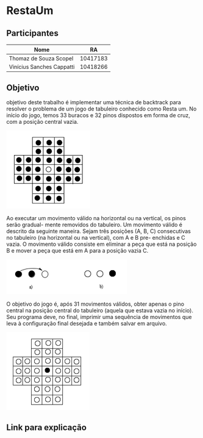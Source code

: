 # RestaUm

## Participantes
|Nome|RA|
|---|---|
|Thomaz de Souza Scopel| 10417183|
|Vinícius Sanches Cappatti| 10418266|

## Objetivo
objetivo deste trabalho é implementar uma técnica de backtrack para resolver o problema de um jogo de tabuleiro conhecido como Resta um. No início do jogo, temos 33 buracos e 32 pinos dispostos em forma de cruz, com a posição central vazia.

![Tabuleiro de Resta Um](imagensREADME/image.png)

Ao executar um movimento válido na horizontal ou na vertical, os pinos serão gradual- mente removidos do tabuleiro. Um movimento válido é descrito da seguinte maneira. Sejam três posições (A, B, C) consecutivas no tabuleiro (na horizontal ou na vertical), com A e B pre- enchidas e C vazia. O movimento válido consiste em eliminar a peça que está na posição B e mover a peça que está em A para a posição vazia C.

![Exemplo de movimento válido](imagensREADME/image-1.png)

O objetivo do jogo é, após 31 movimentos válidos, obter apenas o pino central na posição central do tabuleiro (aquela que estava vazia no início). Seu programa deve, no final, imprimir uma sequência de movimentos que leva à configuração final desejada e também salvar em arquivo.

![Posiçao final esperada](imagensREADME/image-2.png)

## Link para explicação
